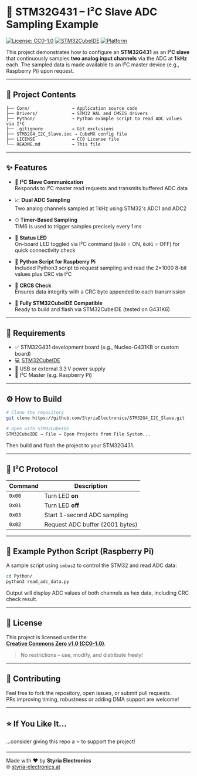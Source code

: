 # 🧪 STM32G431 – I²C Slave ADC Sampling Example

[![License: CC0-1.0](https://img.shields.io/badge/license-CC0--1.0-lightgrey.svg)](https://creativecommons.org/publicdomain/zero/1.0/)
[![STM32CubeIDE](https://img.shields.io/badge/STM32CubeIDE-✅-blue)](https://www.st.com/en/development-tools/stm32cubeide.html)
[![Platform](https://img.shields.io/badge/Platform-STM32G431-informational)](https://www.st.com/en/microcontrollers-microprocessors/stm32g4-series.html)

This project demonstrates how to configure an **STM32G431** as an **I²C slave** that continuously samples **two analog input channels** via the ADC at **1 kHz** each. The sampled data is made available to an I²C master device (e.g., Raspberry Pi) upon request.

---

## 📂 Project Contents

```
├── Core/                → Application source code
├── Drivers/             → STM32 HAL and CMSIS drivers
├── Python/              → Python example script to read ADC values via I²C
├── .gitignore           → Git exclusions
├── STM32G4_I2C_Slave.ioc → CubeMX config file
├── LICENSE              → CC0 License file
└── README.md            → This file
```

---

## ✨ Features

- 🔌 **I²C Slave Communication**  
  Responds to I²C master read requests and transmits buffered ADC data

- 📈 **Dual ADC Sampling**  
  Two analog channels sampled at 1 kHz using STM32's ADC1 and ADC2

- ⏱ **Timer-Based Sampling**  
  TIM6 is used to trigger samples precisely every 1 ms

- 🔦 **Status LED**  
  On-board LED toggled via I²C command (`0x00` = ON, `0x01` = OFF) for quick connectivity check

- 🐍 **Python Script for Raspberry Pi**  
  Included Python3 script to request sampling and read the 2×1000 8-bit values plus CRC via I²C

- 🧮 **CRC8 Check**  
  Ensures data integrity with a CRC byte appended to each transmission

- 🧰 **Fully STM32CubeIDE Compatible**  
  Ready to build and flash via STM32CubeIDE (tested on G431K6)

---

## 🧱 Requirements

- ✅ STM32G431 development board (e.g., Nucleo-G431KB or custom board)
- 💻 [STM32CubeIDE](https://www.st.com/en/development-tools/stm32cubeide.html)  
- 🔌 USB or external 3.3 V power supply
- 🔗 I²C Master (e.g. Raspberry Pi)

---

## ⚙️ How to Build

```bash
# Clone the repository
git clone https://github.com/StyriaElectronics/STM32G4_I2C_Slave.git

# Open with STM32CubeIDE
STM32CubeIDE → File → Open Projects from File System...
```

Then build and flash the project to your STM32G431.

---

## 🔄 I²C Protocol

| Command | Description                      |
|---------|----------------------------------|
| `0x00`  | Turn LED **on**                  |
| `0x01`  | Turn LED **off**                 |
| `0x03`  | Start 1-second ADC sampling      |
| `0x02`  | Request ADC buffer (2001 bytes)  |

---

## 🐍 Example Python Script (Raspberry Pi)

A sample script using `smbus2` to control the STM32 and read ADC data:

```bash
cd Python/
python3 read_adc_data.py
```

Output will display ADC values of both channels as hex data, including CRC check result.

---

## 📜 License

This project is licensed under the  
[**Creative Commons Zero v1.0 (CC0-1.0)**](https://creativecommons.org/publicdomain/zero/1.0/).  
> No restrictions – use, modify, and distribute freely!

---

## 🙌 Contributing

Feel free to fork the repository, open issues, or submit pull requests.  
PRs improving timing, robustness or adding DMA support are welcome!

---

## ⭐️ If You Like It...

...consider giving this repo a ⭐️ to support the project!

---

Made with ❤️ by **Styria Electronics**  
🌐 [styria-electronics.at](https://styria-electronics.at)

